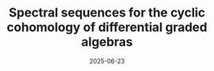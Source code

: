 ---
title: "Spectral sequences for the cyclic cohomology of differential graded algebras"
collection: publications
category: preprints
permalink: /publication/2009-10-01-paper-title-number-1
#excerpt: 'We construct a number of new spectral sequences for calculating the cyclic cohomology $$HC^*_{dg}(A)$$ of a differential graded algebra (dga). With these spectral sequences we prove some results about the low dimensional cyclic cohomology and demonstrate the existence of various maps between $$HC^*_{dg}(A)$$ and $$HH^*_{dg}(A)$$. We also briefly introduce variations on Hochschild and cyclic cohomology of a dga, namely the  $$n$$-th partial Hochschild cohomology and $$n$$-partial cyclic cohomology. Finally, we show how these results can be extended naturally to the dg-category setting. In particular we define the Hochschild and cyclic cohomolgy of dg-categories and show that the spectral sequences we have constructed can be used in this setting as well.'
date: 2025-06-23
venue: 'arXiv'
paperurl: 'http://arxiv.org/abs/2508.16869'
---